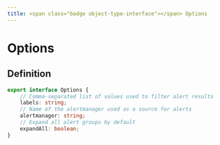 ```yaml
---
title: <span class="badge object-type-interface"></span> Options
---
```

# <span class="badge object-type-interface"></span> Options

## Definition

```typescript
export interface Options {
	// Comma-separated list of values used to filter alert results
	labels: string;
	// Name of the alertmanager used as a source for alerts
	alertmanager: string;
	// Expand all alert groups by default
	expandAll: boolean;
}

```
